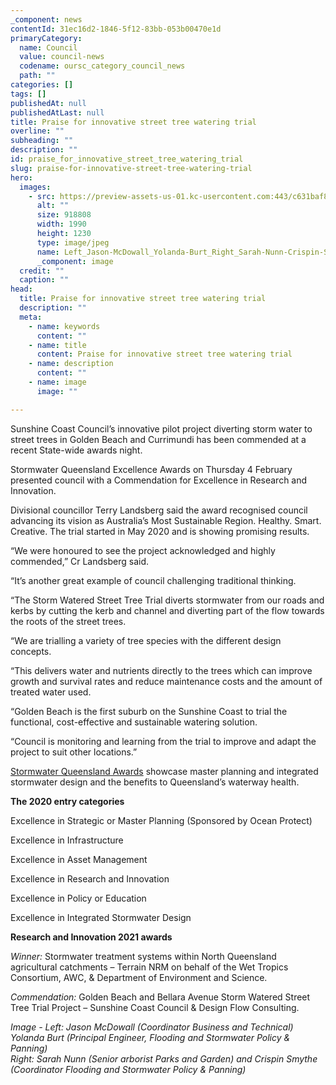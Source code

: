 ```yaml
---
_component: news
contentId: 31ec16d2-1846-5f12-83bb-053b00470e1d
primaryCategory:
  name: Council
  value: council-news
  codename: oursc_category_council_news
  path: ""
categories: []
tags: []
publishedAt: null
publishedAtLast: null
title: Praise for innovative street tree watering trial
overline: ""
subheading: ""
description: ""
id: praise_for_innovative_street_tree_watering_trial
slug: praise-for-innovative-street-tree-watering-trial
hero:
  images:
    - src: https://preview-assets-us-01.kc-usercontent.com:443/c631baf8-1b46-001f-580c-d0001b68b4a8/96cb8ed2-bfbd-4215-8fa1-02fb8078dc9d/Left_Jason-McDowall_Yolanda-Burt_Right_Sarah-Nunn-Crispin-Smythe.jpg
      alt: ""
      size: 918808
      width: 1990
      height: 1230
      type: image/jpeg
      name: Left_Jason-McDowall_Yolanda-Burt_Right_Sarah-Nunn-Crispin-Smythe.jpg
      _component: image
  credit: ""
  caption: ""
head:
  title: Praise for innovative street tree watering trial
  description: ""
  meta:
    - name: keywords
      content: ""
    - name: title
      content: Praise for innovative street tree watering trial
    - name: description
      content: ""
    - name: image
      image: ""

---
```

Sunshine Coast Council’s innovative pilot project diverting storm water to street trees in Golden Beach and Currimundi has been commended at a recent State-wide awards night.

Stormwater Queensland Excellence Awards on Thursday 4 February presented council with a Commendation for Excellence in Research and Innovation.

Divisional councillor Terry Landsberg said the award recognised council advancing its vision as Australia’s Most Sustainable Region. Healthy. Smart. Creative. The trial started in May 2020 and is showing promising results.

“We were honoured to see the project acknowledged and highly commended,” Cr Landsberg said.

“It’s another great example of council challenging traditional thinking.

“The Storm Watered Street Tree Trial diverts stormwater from our roads and kerbs by cutting the kerb and channel and diverting part of the flow towards the roots of the street trees. 

“We are trialling a variety of tree species with the different design concepts.  

“This delivers water and nutrients directly to the trees which can improve growth and survival rates and reduce maintenance costs and the amount of treated water used.

“Golden Beach is the first suburb on the Sunshine Coast to trial the functional, cost-effective and sustainable watering solution.

“Council is monitoring and learning from the trial to improve and adapt the project to suit other locations.”

[Stormwater Queensland Awards](http://stormwaterqueensland.asn.au/events/awards-excellence/)
&#x20;showcase master planning and integrated stormwater design and the benefits to Queensland’s waterway health.

**The 2020 entry categories**

Excellence in Strategic or Master Planning (Sponsored by Ocean Protect)

Excellence in Infrastructure

Excellence in Asset Management

Excellence in Research and Innovation

Excellence in Policy or Education

Excellence in Integrated Stormwater Design

**Research and Innovation 2021 awards**

*Winner:* Stormwater treatment systems within North Queensland agricultural catchments – Terrain NRM on behalf of the Wet Tropics Consortium, AWC, & Department of Environment and Science.

*Commendation:* Golden Beach and Bellara Avenue Storm Watered Street Tree Trial Project – Sunshine Coast Council & Design Flow Consulting.

*Image - Left: Jason McDowall (Coordinator Business and Technical) Yolanda Burt (Principal Engineer, Flooding and Stormwater Policy & Panning)\
Right: Sarah Nunn (Senior arborist Parks and Garden) and Crispin Smythe (Coordinator Flooding and Stormwater Policy & Panning)*

